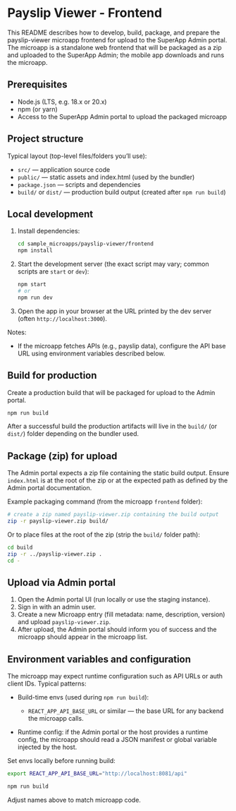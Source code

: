  # Payslip Viewer - Frontend

 This README describes how to develop, build, package, and prepare the payslip-viewer microapp frontend for upload to the SuperApp Admin portal. The microapp is a standalone web frontend that will be packaged as a zip and uploaded to the SuperApp Admin; the mobile app downloads and runs the microapp.


 ## Prerequisites

 - Node.js (LTS, e.g. 18.x or 20.x)
 - npm (or yarn)
 - Access to the SuperApp Admin portal to upload the packaged microapp


 ## Project structure

 Typical layout (top-level files/folders you’ll use):

 - `src/` — application source code
 - `public/` — static assets and index.html (used by the bundler)
 - `package.json` — scripts and dependencies
 - `build/` or `dist/` — production build output (created after `npm run build`)



 ## Local development

 1. Install dependencies:

	 ```bash
	 cd sample_microapps/payslip-viewer/frontend
	 npm install
	 ```

 2. Start the development server (the exact script may vary; common scripts are `start` or `dev`):

	 ```bash
	 npm start
	 # or
	 npm run dev
	 ```

 3. Open the app in your browser at the URL printed by the dev server (often `http://localhost:3000`).

 Notes:

 - If the microapp fetches APIs (e.g., payslip data), configure the API base URL using environment variables described below.

 ## Build for production

 Create a production build that will be packaged for upload to the Admin portal.

 ```bash
 npm run build
 ```

 After a successful build the production artifacts will live in the `build/` (or `dist/`) folder depending on the bundler used.

 ## Package (zip) for upload

 The Admin portal expects a zip file containing the static build output. Ensure `index.html` is at the root of the zip or at the expected path as defined by the Admin portal documentation.

 Example packaging command (from the microapp `frontend` folder):

 ```bash
 # create a zip named payslip-viewer.zip containing the build output
 zip -r payslip-viewer.zip build/
 ```

 Or to place files at the root of the zip (strip the `build/` folder path):

 ```bash
 cd build
 zip -r ../payslip-viewer.zip .
 cd -
 ```

 ## Upload via Admin portal

 1. Open the Admin portal UI (run locally or use the staging instance).
 2. Sign in with an admin user.
 3. Create a new Microapp entry (fill metadata: name, description, version) and upload `payslip-viewer.zip`.
 4. After upload, the Admin portal should inform you of success and the microapp should appear in the microapp list.
 
 ## Environment variables and configuration

 The microapp may expect runtime configuration such as API URLs or auth client IDs. Typical patterns:

 - Build-time envs (used during `npm run build`):
	- `REACT_APP_API_BASE_URL` or similar — the base URL for any backend the microapp calls.

 - Runtime config: if the Admin portal or the host provides a runtime config, the microapp should read a JSON manifest or global variable injected by the host.

 Set envs locally before running build:

 ```bash
 export REACT_APP_API_BASE_URL="http://localhost:8081/api"

 npm run build
 ```

 Adjust names above to match microapp code.
